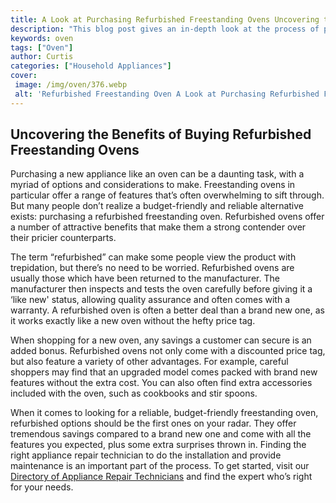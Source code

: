 ```yaml
---
title: A Look at Purchasing Refurbished Freestanding Ovens Uncovering the Benefits of Refurbished Ovens
description: "This blog post gives an in-depth look at the process of purchasing refurbished freestanding ovens exploring the benefits that come with buying these ovens Learn more to find out why these ovens are a great investment"
keywords: oven
tags: ["Oven"]
author: Curtis
categories: ["Household Appliances"]
cover: 
 image: /img/oven/376.webp
 alt: 'Refurbished Freestanding Oven A Look at Purchasing Refurbished Freestanding Ovens'
---
```

## Uncovering the Benefits of Buying Refurbished Freestanding Ovens

Purchasing a new appliance like an oven can be a daunting task, with a myriad of options and considerations to make. Freestanding ovens in particular offer a range of features that’s often overwhelming to sift through. But many people don’t realize a budget-friendly and reliable alternative exists: purchasing a refurbished freestanding oven. Refurbished ovens offer a number of attractive benefits that make them a strong contender over their pricier counterparts. 

The term “refurbished” can make some people view the product with trepidation, but there’s no need to be worried. Refurbished ovens are usually those which have been returned to the manufacturer. The manufacturer then inspects and tests the oven carefully before giving it a ‘like new' status, allowing quality assurance and often comes with a warranty. A refurbished oven is often a better deal than a brand new one, as it works exactly like a new oven without the hefty price tag. 

When shopping for a new oven, any savings a customer can secure is an added bonus. Refurbished ovens not only come with a discounted price tag, but also feature a variety of other advantages. For example, careful shoppers may find that an upgraded model comes packed with brand new features without the extra cost. You can also often find extra accessories included with the oven, such as cookbooks and stir spoons.

When it comes to looking for a reliable, budget-friendly freestanding oven, refurbished options should be the first ones on your radar. They offer tremendous savings compared to a brand new one and come with all the features you expected, plus some extra surprises thrown in. Finding the right appliance repair technician to do the installation and provide maintenance is an important part of the process. To get started, visit our [Directory of Appliance Repair Technicians](./pages/appliance-repair-technicians) and find the expert who’s right for your needs.
